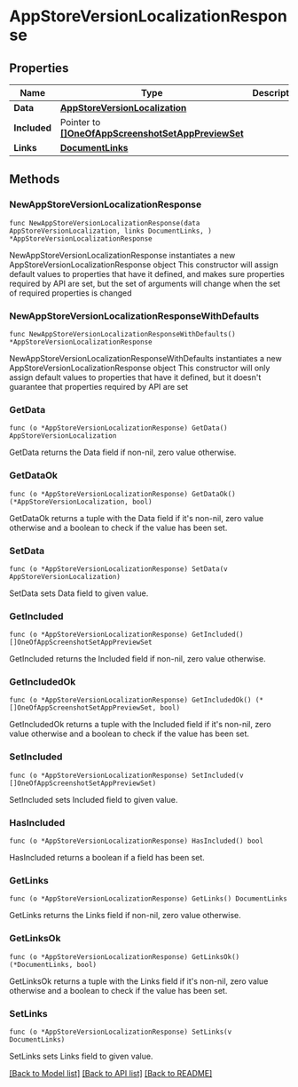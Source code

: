 # AppStoreVersionLocalizationResponse

## Properties

Name | Type | Description | Notes
------------ | ------------- | ------------- | -------------
**Data** | [**AppStoreVersionLocalization**](AppStoreVersionLocalization.md) |  | 
**Included** | Pointer to [**[]OneOfAppScreenshotSetAppPreviewSet**](OneOfAppScreenshotSetAppPreviewSet.md) |  | [optional] 
**Links** | [**DocumentLinks**](DocumentLinks.md) |  | 

## Methods

### NewAppStoreVersionLocalizationResponse

`func NewAppStoreVersionLocalizationResponse(data AppStoreVersionLocalization, links DocumentLinks, ) *AppStoreVersionLocalizationResponse`

NewAppStoreVersionLocalizationResponse instantiates a new AppStoreVersionLocalizationResponse object
This constructor will assign default values to properties that have it defined,
and makes sure properties required by API are set, but the set of arguments
will change when the set of required properties is changed

### NewAppStoreVersionLocalizationResponseWithDefaults

`func NewAppStoreVersionLocalizationResponseWithDefaults() *AppStoreVersionLocalizationResponse`

NewAppStoreVersionLocalizationResponseWithDefaults instantiates a new AppStoreVersionLocalizationResponse object
This constructor will only assign default values to properties that have it defined,
but it doesn't guarantee that properties required by API are set

### GetData

`func (o *AppStoreVersionLocalizationResponse) GetData() AppStoreVersionLocalization`

GetData returns the Data field if non-nil, zero value otherwise.

### GetDataOk

`func (o *AppStoreVersionLocalizationResponse) GetDataOk() (*AppStoreVersionLocalization, bool)`

GetDataOk returns a tuple with the Data field if it's non-nil, zero value otherwise
and a boolean to check if the value has been set.

### SetData

`func (o *AppStoreVersionLocalizationResponse) SetData(v AppStoreVersionLocalization)`

SetData sets Data field to given value.


### GetIncluded

`func (o *AppStoreVersionLocalizationResponse) GetIncluded() []OneOfAppScreenshotSetAppPreviewSet`

GetIncluded returns the Included field if non-nil, zero value otherwise.

### GetIncludedOk

`func (o *AppStoreVersionLocalizationResponse) GetIncludedOk() (*[]OneOfAppScreenshotSetAppPreviewSet, bool)`

GetIncludedOk returns a tuple with the Included field if it's non-nil, zero value otherwise
and a boolean to check if the value has been set.

### SetIncluded

`func (o *AppStoreVersionLocalizationResponse) SetIncluded(v []OneOfAppScreenshotSetAppPreviewSet)`

SetIncluded sets Included field to given value.

### HasIncluded

`func (o *AppStoreVersionLocalizationResponse) HasIncluded() bool`

HasIncluded returns a boolean if a field has been set.

### GetLinks

`func (o *AppStoreVersionLocalizationResponse) GetLinks() DocumentLinks`

GetLinks returns the Links field if non-nil, zero value otherwise.

### GetLinksOk

`func (o *AppStoreVersionLocalizationResponse) GetLinksOk() (*DocumentLinks, bool)`

GetLinksOk returns a tuple with the Links field if it's non-nil, zero value otherwise
and a boolean to check if the value has been set.

### SetLinks

`func (o *AppStoreVersionLocalizationResponse) SetLinks(v DocumentLinks)`

SetLinks sets Links field to given value.



[[Back to Model list]](../README.md#documentation-for-models) [[Back to API list]](../README.md#documentation-for-api-endpoints) [[Back to README]](../README.md)


